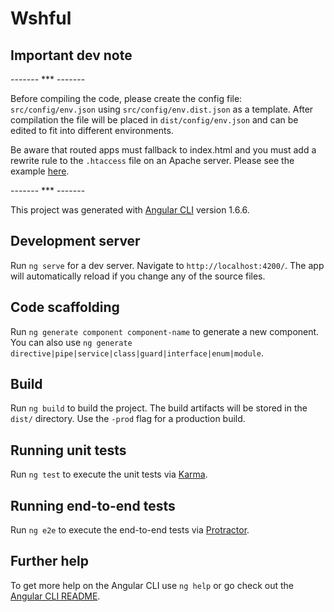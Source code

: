 # Wshful

## Important dev note
------- *** -------

Before compiling the code, please create the config file: `src/config/env.json` using `src/config/env.dist.json` as a template.
After compilation the file will be placed in `dist/config/env.json` and can be edited to fit into different environments.

Be aware that routed apps must fallback to index.html and you must add a rewrite rule to the `.htaccess` file on an Apache server.
Please see the example [here](https://angular.io/guide/deployment#routed-apps-must-fallback-to-indexhtml).

------- *** -------

This project was generated with [Angular CLI](https://github.com/angular/angular-cli) version 1.6.6.

## Development server

Run `ng serve` for a dev server. Navigate to `http://localhost:4200/`. The app will automatically reload if you change any of the source files.

## Code scaffolding

Run `ng generate component component-name` to generate a new component. You can also use `ng generate directive|pipe|service|class|guard|interface|enum|module`.

## Build

Run `ng build` to build the project. The build artifacts will be stored in the `dist/` directory. Use the `-prod` flag for a production build.

## Running unit tests

Run `ng test` to execute the unit tests via [Karma](https://karma-runner.github.io).

## Running end-to-end tests

Run `ng e2e` to execute the end-to-end tests via [Protractor](http://www.protractortest.org/).

## Further help

To get more help on the Angular CLI use `ng help` or go check out the [Angular CLI README](https://github.com/angular/angular-cli/blob/master/README.md).
